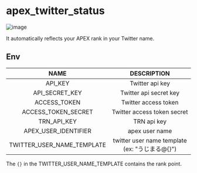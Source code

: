 # apex_twitter_status

![image](https://user-images.githubusercontent.com/13715034/106904888-0fc37380-673f-11eb-930c-7a94d768007b.png)

It automatically reflects your APEX rank in your Twitter name.

## Env

|            NAME            |                  DESCRIPTION                   |
| :------------------------: | :--------------------------------------------: |
|          API_KEY           |                Twitter api key                 |
|       API_SECRET_KEY       |             Twitter api secret key             |
|        ACCESS_TOKEN        |              Twitter access token              |
|    ACCESS_TOKEN_SECRET     |          Twitter access token secret           |
|        TRN_API_KEY         |                  TRN api key                   |
|    APEX_USER_IDENTIFIER    |                 apex user name                 |
| TWITTER_USER_NAME_TEMPLATE | twitter user name template (ex: "うじまる@{}") |

The `{}` in the TWITTER_USER_NAME_TEMPLATE contains the rank point.
